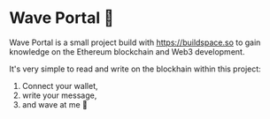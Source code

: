 # Wave Portal 👋 

Wave Portal is a small project build with https://buildspace.so to gain knowledge on the Ethereum blockchain and Web3 development.

It's very simple to read and write on the blockhain within this project:
  1) Connect your wallet, 
  2) write your message, 
  3) and wave at me 🚀


